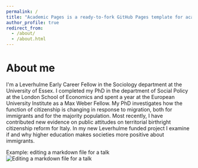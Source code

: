 ```yaml
---
permalink: /
title: "Academic Pages is a ready-to-fork GitHub Pages template for academic personal websites"
author_profile: true
redirect_from: 
  - /about/
  - /about.html
---
```




About me
======
I'm a Leverhulme Early Career Fellow in the Sociology department at the University of Essex. I completed my PhD in the department of Social Policy at the London School of Economics and spent a year at the European University Institute as a Max Weber Fellow. My PhD investigates how the function of citizenship is changing in response to migration, both for immigrants and for the majority population. Most recently, I have contributed new evidence on public attitudes on territorial birthright citizenship reform for Italy. In my new Leverhulme funded project I examine if and why higher education makes societies more positive about immigrants.


Example: editing a markdown file for a talk
![Editing a markdown file for a talk](/images/editing-talk.png)

